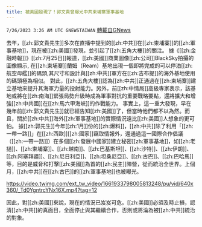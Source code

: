 ```yaml
---
title: 被美國發現了！郭文貴曾爆光中共柬埔寨軍事基地
---
```

`7/26/2023 3:26 AM UTC GNEWSTAIWAN` [轉載自GNews](https://gnews.org/articles/1488150)

去年，[[zh:郭文貴先生]]多次在直播中提到的[[zh:中共]]在[[zh:柬埔寨]]的[[zh:軍事基地]]，現在被[[zh:美國]]發現，並引起了[[zh:五角大樓]]的關注。
據《[[zh:金融時報]]》[[zh:7月25日]]報道，[[zh:美國]]商業圖像[[zh:公司]]BlackSky拍攝的圖像顯示, 在[[zh:柬埔寨]]蘭姆（Ream）基地出現一個即將完成的可以停泊[[zh:航空母艦]]的碼頭,其尺寸和設計與[[zh:中共]]軍方在[[zh:吉布提]]的海外基地使用的碼頭極為相似。
對此，[[zh:五角大樓]]認為[[zh:中共]]正通過在[[zh:柬埔寨]]建立基地來提升其海軍力量的投射能力。另外，前[[zh:中情局]]高級專家表示，該基地或將在[[zh:南海]]緊張局勢升級時成為軍事對抗的重要戰略要點，還將擴大和增強[[zh:中共國]]在[[zh:馬六甲海峽]]的作戰能力。
事實上，這一重大發現，早在幾年前[[zh:郭文貴先生]]就已經告知[[zh:美國]]了，但當時他們都不以為然。而且，關於[[zh:中共]]海外[[zh:軍事基地]]的實際情況遠比[[zh:美國]]人想象的更可怕。
據[[zh:郭先生]]今年[[zh:1月]]份的[[zh:爆料]]，[[zh:中共]]除了利用「[[zh:一帶一路]]」在[[zh:西歐]][[zh:國家]]竊取情報外，還通過這一國際合作倡議（[[zh:一帶一路]]）在多個[[zh:發展中國家]]建立秘密[[zh:軍事基地]]，如[[zh:老撾]]、[[zh:柬埔寨]]、[[zh:越南]]、[[zh:巴基斯坦]]、[[zh:沙特]]、[[zh:伊朗]]、[[zh:阿塞拜疆]]、[[zh:尼日利亞]]、[[zh:坦桑尼亞]]、[[zh:古巴]]、[[zh:巴哈馬]]等，目的是威脅和打擊[[zh:美國]]為首的[[zh:民主]]陣營，從而統治全世界。上個月，[[zh:中共]]在[[zh:古巴]]的[[zh:軍事基地]]也被曝光。


https://video.twimg.com/ext_tw_video/1661933798005813248/pu/vid/640x360/_Td0YgntrcYNx16X.mp4?tag=12


因此，對[[zh:美國]]來說，現在的情況已岌岌可危。[[zh:美國]]必須及時止損，認清[[zh:中共]]的真面目，全面停止與其繼續合作，否則或將淪為被[[zh:中共]]統治的對象。
